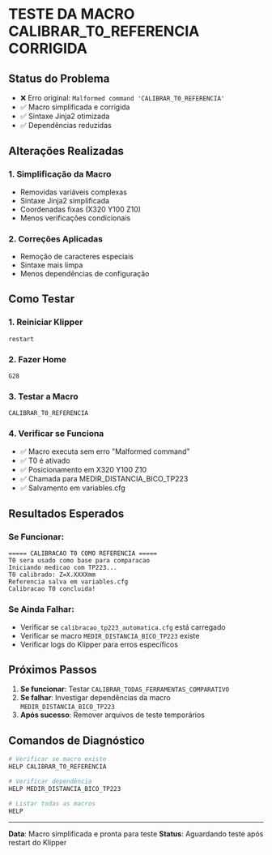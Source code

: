 # TESTE DA MACRO CALIBRAR_T0_REFERENCIA CORRIGIDA

## Status do Problema
- ❌ Erro original: `Malformed command 'CALIBRAR_T0_REFERENCIA'`
- ✅ Macro simplificada e corrigida
- ✅ Sintaxe Jinja2 otimizada
- ✅ Dependências reduzidas

## Alterações Realizadas

### 1. Simplificação da Macro
- Removidas variáveis complexas
- Sintaxe Jinja2 simplificada
- Coordenadas fixas (X320 Y100 Z10)
- Menos verificações condicionais

### 2. Correções Aplicadas
- Remoção de caracteres especiais
- Sintaxe mais limpa
- Menos dependências de configuração

## Como Testar

### 1. Reiniciar Klipper
```
restart
```

### 2. Fazer Home
```
G28
```

### 3. Testar a Macro
```
CALIBRAR_T0_REFERENCIA
```

### 4. Verificar se Funciona
- ✅ Macro executa sem erro "Malformed command"
- ✅ T0 é ativado
- ✅ Posicionamento em X320 Y100 Z10
- ✅ Chamada para MEDIR_DISTANCIA_BICO_TP223
- ✅ Salvamento em variables.cfg

## Resultados Esperados

### Se Funcionar:
```
===== CALIBRACAO T0 COMO REFERENCIA =====
T0 sera usado como base para comparacao
Iniciando medicao com TP223...
T0 calibrado: Z=X.XXXXmm
Referencia salva em variables.cfg
Calibracao T0 concluida!
```

### Se Ainda Falhar:
- Verificar se `calibracao_tp223_automatica.cfg` está carregado
- Verificar se macro `MEDIR_DISTANCIA_BICO_TP223` existe
- Verificar logs do Klipper para erros específicos

## Próximos Passos

1. **Se funcionar**: Testar `CALIBRAR_TODAS_FERRAMENTAS_COMPARATIVO`
2. **Se falhar**: Investigar dependências da macro `MEDIR_DISTANCIA_BICO_TP223`
3. **Após sucesso**: Remover arquivos de teste temporários

## Comandos de Diagnóstico

```bash
# Verificar se macro existe
HELP CALIBRAR_T0_REFERENCIA

# Verificar dependência
HELP MEDIR_DISTANCIA_BICO_TP223

# Listar todas as macros
HELP
```

---
**Data**: Macro simplificada e pronta para teste
**Status**: Aguardando teste após restart do Klipper
